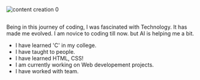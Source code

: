 
![content creation 0](https://github.com/user-attachments/assets/61ce996f-8cd7-4efe-8b79-b1d63b6d17bc)

## 
Being in this journey of coding, I was fascinated with Technology. It has made me evolved.
I am novice to coding till now. but AI is helping me a bit.

* I have learned 'C' in my college.
* I have taught to people.
* I have learned HTML, CSS!
* I am currently working on Web developement projects.
* I have worked with team.
<!--
**deep447/deep447** is a ✨ _special_ ✨ repository because its `README.md` (this file) appears on your GitHub profile.

Here are some ideas to get you started:

- 🔭 I’m currently working on ...
- 🌱 I’m currently learning ...
- 👯 I’m looking to collaborate on ...
- 🤔 I’m looking for help with ...
- 💬 Ask me about ...
- 📫 How to reach me: ...
- 😄 Pronouns: ...
- ⚡ Fun fact: ...
-->
